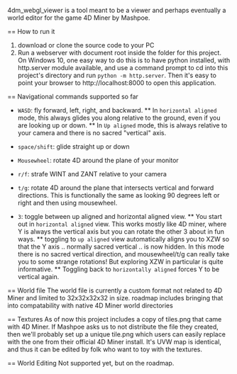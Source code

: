 4dm_webgl_viewer is a tool meant to be a viewer and perhaps eventually a world editor for the game 4D Miner by Mashpoe.

== How to run it

1. download or clone the source code to your PC
2. Run a webserver with document root inside the folder for this project.
    On Windows 10, one easy way to do this is to have python installed, with http.server module available,
    and use a command prompt to cd into this project's directory and run `python -m http.server`.
    Then it's easy to point your browser to http://localhost:8000 to open this application.

== Navigational commands supported so far
* `WASD`: fly forward, left, right, and backward.
** In `horizontal aligned` mode, this always glides you along relative to the ground, even if you are looking up or down.
** In `Up aligned` mode, this is always relative to your camera and there is no sacred "vertical" axis.
* `space/shift`: glide straight up or down
* `Mousewheel`: rotate 4D around the plane of your monitor
* `r/f`: strafe WINT and ZANT relative to your camera
* `t/g`: rotate 4D around the plane that intersects vertical and forward directions.
    This is functionally the same as looking 90 degrees left or right and then using mousewheel.
    
* `3`: toggle between up aligned and horizontal aligned view.
** You start out in `horizontal aligned` view. This works mostly like 4D miner, where Y is always the vertical axis but you can rotate the other 3 about in fun ways.
** toggling to `up aligned` view automatically aligns you to XZW so that the Y axis .. normally sacred vertical .. is now hidden.
    In this mode there is no sacred vertical direction, and mousewheel/t/g can really take you to some strange rotations!
    But exploring XZW in particular is quite informative.
** Toggling back to `horizontally aligned` forces Y to be vertical again.

== World file
The world file is currently a custom format not related to 4D Miner and limited to 32x32x32x32 in size.
roadmap includes bringing that into compatability with native 4D Miner world directories

== Textures
As of now this project includes a copy of tiles.png that came with 4D Miner.
If Mashpoe asks us to not distribute the file they created, then we'll probably set up a unique tile.png
which users can easily replace with the one from their official 4D Miner install.
It's UVW map is identical, and thus it can be edited by folk who want to toy with the textures.

== World Editing
Not supported yet, but on the roadmap.
